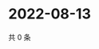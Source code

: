# 2022-08-13

共 0 条

<!-- BEGIN WEIBO -->
<!-- 最后更新时间 Sat Aug 13 2022 05:14:44 GMT+0800 (China Standard Time) -->

<!-- END WEIBO -->
